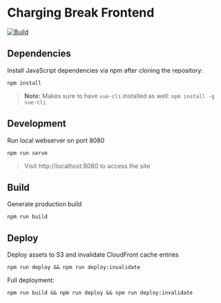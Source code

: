 # Charging Break Frontend

[![Build](https://travis-ci.org/ChargingBreak/chargingbreak-frontend.svg?branch=master)](https://travis-ci.org/ChargingBreak/chargingbreak-frontend)

## Dependencies

Install JavaScript dependencies via npm after cloning the repository:

```
npm install
```

> **Note:** Makes sure to have `vue-cli` installed as well: `npm install -g vue-cli`

## Development

Run local webserver on port 8080

```
npm run serve
```

> Visit http://localhost:8080 to access the site

## Build

Generate production build

```
npm run build
```

## Deploy

Deploy assets to S3 and invalidate CloudFront cache entries

```
npm run deploy && npm run deploy:invalidate
```

Full deployment:

```
npm run build && npm run deploy && npm run deploy:invalidate
```
